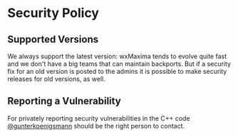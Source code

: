 # Security Policy

## Supported Versions

We always support the latest version: wxMaxima tends to evolve quite fast and we don't have a big teams that can maintain backports. But if a security fix for an old version is posted to the admins it is possible to make security releases for old versions, as well.

## Reporting a Vulnerability

For privately reporting security vulnerabilities in the C++ code [@gunterkoenigsmann](https://github.com/gunterkoenigsmann) should be the right person to contact.
